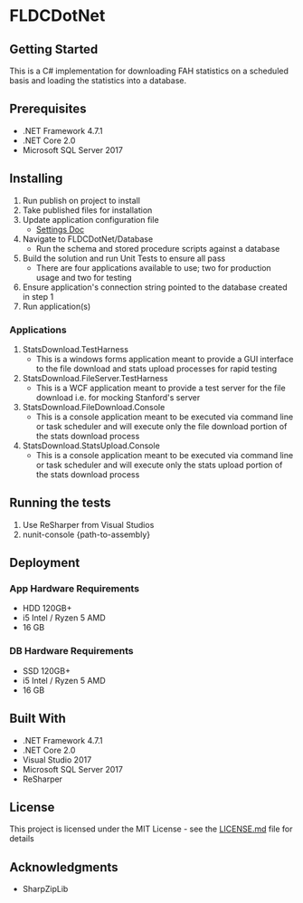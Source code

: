 # FLDCDotNet

## Getting Started

This is a C# implementation for downloading FAH statistics on a scheduled basis and loading the statistics into a database.

## Prerequisites

* .NET Framework 4.7.1
* .NET Core 2.0
* Microsoft SQL Server 2017

## Installing

1. Run publish on project to install
2. Take published files for installation
3. Update application configuration file
	* [Settings Doc](SettingsConfiguration.md)
4. Navigate to FLDCDotNet/Database 
	* Run the schema and stored procedure scripts against a database
5. Build the solution and run Unit Tests to ensure all pass
	* There are four applications available to use; two for production usage and two for testing
6. Ensure application's connection string pointed to the database created in step 1
7. Run application(s)

### Applications

1. StatsDownload.TestHarness
	* This is a windows forms application meant to provide a GUI interface to the file download and stats upload processes for rapid testing
2. StatsDownload.FileServer.TestHarness
	* This is a WCF application meant to provide a test server for the file download i.e. for mocking Stanford's server
3. StatsDownload.FileDownload.Console
	* This is a console application meant to be executed via command line or task scheduler and will execute only the file download portion of the stats download process
4. StatsDownload.StatsUpload.Console
	* This is a console application meant to be executed via command line or task scheduler and will execute only the stats upload portion of the stats download process

## Running the tests

1. Use ReSharper from Visual Studios
2. nunit-console {path-to-assembly}

## Deployment

### App Hardware Requirements

* HDD 120GB+
* i5 Intel / Ryzen 5 AMD
* 16 GB

### DB Hardware Requirements

* SSD 120GB+
* i5 Intel / Ryzen 5 AMD
* 16 GB

## Built With

* .NET Framework 4.7.1
* .NET Core 2.0
* Visual Studio 2017
* Microsoft SQL Server 2017
* ReSharper

## License

This project is licensed under the MIT License - see the [LICENSE.md](.\LICENSE.md) file for details

## Acknowledgments

* SharpZipLib